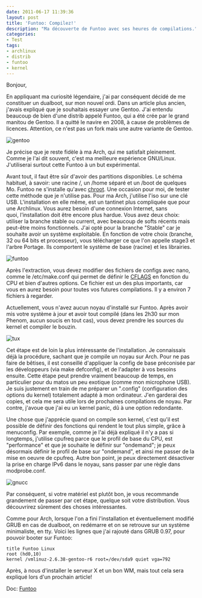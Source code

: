 ```yaml
---
date: 2011-06-17 11:39:36
layout: post
title: 'Funtoo: Compilez!'
description: "Ma découverte de Funtoo avec ses heures de compilations."
categories:
- Test
tags:
- archlinux
- distrib
- funtoo
- kernel
---
```


Bonjour,

En appliquant ma curiosité légendaire, j'ai par conséquent décidé de me constituer un dualboot, sur mon nouvel ordi. Dans un article plus ancien, j'avais expliqué que je souhaitais essayer une Gentoo. J'ai entendu beaucoup de bien d'une distrib appelé Funtoo, qui a été crée par le grand manitou de Gentoo. Il a quitté le navire en 2008, à cause de problèmes de licences. Attention, ce n'est pas un fork mais une autre variante de Gentoo.

<!-- more -->

<img class="imgcenter" alt="gentoo" src="http://linuxien.legtux.org/uploads/images/2011/06/gentoologo.png">

Je précise que je reste fidèle à ma Arch, qui me satisfait pleinement. Comme je l'ai dit souvent, c'est ma meilleure expérience GNU/Linux. J'utiliserai surtout cette Funtoo à un but expérimental.

Avant tout, il faut être sûr d'avoir des partitions disponibles. Le schéma habituel, à savoir: une racine /, un /home séparé et un /boot de quelques Mo. Funtoo ne s'installe qu'avec [chroot](http://lea-linux.org/documentations/index.php/Admin-admin_env-chroot). Une occasion pour moi, de tester cette méthode que je n'utilise pas. Pour ma Arch, j'utilise l'iso sur une clé USB. L'installation en elle même, est un tantinet plus compliquée que pour une Archlinux. Vous aurez besoin d'une connexion Internet, sans quoi, l’installation doit être encore plus hardue. Vous avez deux choix: utiliser la branche stable ou current, avec beaucoup de softs récents mais peut-être moins fonctionnels. J'ai opté pour la branche "Stable" car je souhaite avoir un système exploitable. En fonction de votre choix (branche, 32 ou 64 bits et processeur), vous télécharger ce que l'on appelle stage3 et l'arbre Portage. Ils comportent le système de base (racine) et les librairies.

<img class="imgcenter" alt="funtoo" src="http://linuxien.legtux.org/uploads/images/2011/06/funtoo.jpg">

Après l'extraction, vous devez modifier des fichiers de configs avec nano, comme le /etc/make.conf qui permet de définir le [CFLAGS](http://fr.wikipedia.org/wiki/CFLAGS) en fonction du CPU et bien d'autres options. Ce fichier est un des plus importants, car vous en aurez besoin pour toutes vos futures compilations. Il y a environ 7 fichiers à regarder.

Actuellement, vous n'avez aucun noyau d'installé sur Funtoo. Après avoir mis votre système à jour et avoir tout compilé (dans les 2h30 sur mon Phenom, aucun soucis en tout cas), vous devez prendre les sources du kernel et compiler le bouzin.

<img class="imgcenter" alt="tux" src="http://linuxien.legtux.org/uploads/images/2011/06/tux.jpg">

Cet étape est de loin la plus intéressante de l'installation. Je connaissais déjà la procédure, sachant que je compile un noyau sur Arch. Pour ne pas faire de bêtises, il est conseillé d'appliquer la config de base préconisée par les développeurs (via make defconfig), et de l'adapter à vos besoins ensuite. Cette étape peut prendre vraiment beaucoup de temps, en particulier pour du matos un peu exotique (comme mon microphone USB). Je suis justement en train de me préparer un ".config" (configuration des options du kernel) totalement adapté à mon ordinateur. J'en garderai des copies, et cela me sera utile lors de prochaines compilations de noyau. Par contre, j'avoue que j'ai eu un kernel panic, dû à une option redondante.

Une chose que j'apprécie quand on compile son kernel, c'est qu'il est possible de définir des fonctions qui rendent le tout plus simple, grâce à menuconfig. Par exemple, comme je l'ai déjà expliqué il n'y a pas si longtemps, j'utilise cpufreq parce que le profil de base du CPU, est "performance" et que je souhaite le définir sur "ondemand"; je peux désormais définir le profil de base sur "ondemand", et ainsi me passer de la mise en oeuvre de cpufreq. Autre bon point, je peux directement désactiver la prise en charge IPv6 dans le noyau, sans passer par une règle dans modprobe.conf.

<img class="imgcenter" alt="gnucc" src="http://linuxien.legtux.org/uploads/images/2011/06/gcc.png">

Par conséquent, si votre matériel est plutôt bon, je vous recommande grandement de passer par cet étape, quelque soit votre distribution. Vous découvrirez sûrement des choses intéressantes.

Comme pour Arch, lorsque l'on a fini l'installation et éventuellement modifié GRUB en cas de dualboot, on redémarre et on se retrouve sur un système minimaliste, en tty. Voici les lignes que j'ai rajouté dans GRUB 0.97, pour pouvoir booter sur Funtoo:

	title Funtoo Linux
	root (hd0,10)
	kernel /vmlinuz-2.6.38-gentoo-r6 root=/dev/sda9 quiet vga=792

Après, à nous d'installer le serveur X et un bon WM, mais tout cela sera expliqué lors d'un prochain article!

Doc: [Funtoo](http://www.funtoo.org/wiki/Welcome)
